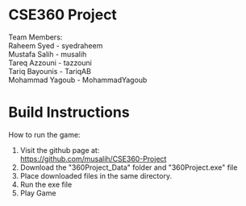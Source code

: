 # CSE360 Project

Team Members:  
Raheem Syed - syedraheem  
Mustafa Salih - musalih  
Tareq Azzouni  - tazzouni  
Tariq Bayounis - TariqAB  
Mohammad Yagoub - MohammadYagoub  

# Build Instructions  
How to run the game:  

1) Visit the github page at:  
https://github.com/musalih/CSE360-Project  
2) Download the "360Project_Data" folder and "360Project.exe" file  
3) Place downloaded files in the same directory.  
4) Run the exe file  
5) Play Game  
